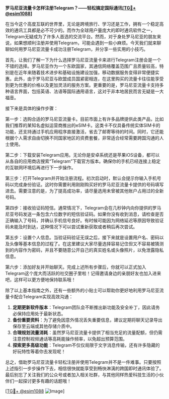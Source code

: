 **罗马尼亚流量卡怎样注册Telegram？——轻松搞定国际通讯[[TG💪+ @esim1088](https://t.me/s/esim1088)]**

在当今这个高度互联的世界里，无论是跨境旅行、学习还是工作，拥有一个稳定高效的通讯工具都是必不可少的。而作为全球用户量庞大的即时通讯软件之一，Telegram无疑成为了许多人首选的交流平台。然而，对于身处罗马尼亚的朋友来说，如果想顺利注册并使用Telegram，可能会遇到一些小麻烦。今天我们就来聊聊如何用罗马尼亚流量卡成功注册Telegram，并分享一些实用的小技巧。

首先，让我们了解一下为什么选择罗马尼亚流量卡来进行Telegram注册会是一个不错的选择。罗马尼亚作为一个东欧国家，其通信网络覆盖范围广且质量较高，特别是在近年来随着技术进步和基础设施建设加强，移动数据服务变得非常便捷实惠。此外，由于罗马尼亚与欧盟成员国紧密相连，在这里购买的流量卡往往能享受到更为优惠的价格以及更加灵活的服务方案。更重要的是，罗马尼亚流量卡支持多种语言界面，包括英语、法语等国际通用语言，这对于非本地居民而言无疑是一大福音。

接下来是具体的操作步骤：

第一步：选购合适的罗马尼亚流量卡。目前市面上有许多品牌提供此类产品，比如我们推荐的某知名虚拟运营商推出的eSIM卡。这类卡不仅具备传统实体SIM卡的功能，还支持通过手机应用程序直接激活，省去了邮寄等待的时间。同时，它还能根据个人需求自由切换不同国家地区的资费套餐，非常适合经常需要跨国沟通的人士使用。

第二步：下载安装Telegram应用。无论你是安卓系统还是苹果iOS设备，都可以从各自的应用商店搜索“Telegram”下载官方版本。确保你的手机已经连接上稳定的互联网环境后再进行下一步操作。

第三步：打开Telegram并开始注册流程。初次启动时，默认会提示你输入手机号码以完成身份验证。这时你需要利用刚刚购买好的罗马尼亚流量卡提供的号码填写进去。需要注意的是，为了提高成功率，请尽量选用未曾被其他账户占用过的全新号码。

第四步：接收验证码短信。通常情况下，Telegram会在几秒钟内向你提供的罗马尼亚号码发送一条包含六位数字的短信验证码。如果你没有收到消息，请检查是否正确输入了号码，并确认手机信号良好。有时候可能因为网络延迟等原因导致验证码未能及时到达，这种情况下可以尝试重新获取或者稍后再次尝试。

第五步：设置个人信息。当验证码验证无误之后，接下来就是设置用户名、密码以及头像等基本信息的过程了。在这里建议大家尽量选择容易记住但又不容易被猜测到的内容作为密码，并且不要随意公开自己的真实姓名或头像照片，以免泄露隐私信息。

第六步：添加好友并开始聊天。完成上述所有步骤后，你就可以正式加入Telegram这个庞大而活跃的社交圈子里啦！记得邀请身边的亲朋好友也加入进来吧，这样可以更方便地保持联系哦！

除了以上基本指南之外，还有一些额外的小贴士可以帮助你更好地利用罗马尼亚流量卡配合Telegram实现高效沟通：

1. **定期更新软件版本**：Telegram团队会不断推出新功能及安全补丁，因此请务必保持应用处于最新状态。
2. **备份重要资料**：为了避免因意外情况丢失重要信息，建议定期将聊天记录导出保存至云端或其他存储介质中。
3. **合理规划流量消耗**：虽然罗马尼亚流量卡提供了相当充足的流量配额，但仍需注意控制视频通话等高耗能操作频率，以免超出预算范围。
4. **探索更多高级功能**：Telegram不仅仅局限于文字消息传输，还有许多隐藏的好玩特性等着你去发现呢！

总之，借助罗马尼亚流量卡轻松注册并使用Telegram并不是一件难事。只要按照上述指引一步步操作下去，相信很快就能享受到畅快淋漓的跨国即时通讯体验了。最后别忘了关注我们的公众号或者加入相关社群，与其他同样热爱科技生活的小伙伴们一起探讨更多有趣的话题哦！

[[TG💪+ @esim1088](https://t.me/s/esim1088) ![Image](https://i.postimg.cc/4NQfJmqS/Snipaste-2025-05-13-00-14-12.png)]
